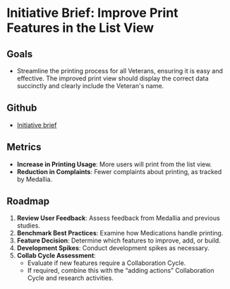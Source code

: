 # Initiative Brief: Improve Print Features in the List View

## Goals
- Streamline the printing process for all Veterans, ensuring it is easy and effective. The improved print view should display the correct data succinctly and clearly include the Veteran's name.

## Github
- [Initiative brief](https://github.com/department-of-veterans-affairs/va.gov-team/issues/110422)

## Metrics
- **Increase in Printing Usage**: More users will print from the list view.
- **Reduction in Complaints**: Fewer complaints about printing, as tracked by Medallia.

## Roadmap
1. **Review User Feedback**: Assess feedback from Medallia and previous studies.
2. **Benchmark Best Practices**: Examine how Medications handle printing.
3. **Feature Decision**: Determine which features to improve, add, or build.
4. **Development Spikes**: Conduct development spikes as necessary.
5. **Collab Cycle Assessment**: 
    - Evaluate if new features require a Collaboration Cycle.
    - If required, combine this with the “adding actions” Collaboration Cycle and research activities.
